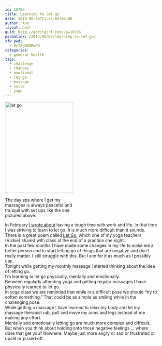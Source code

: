 ```yaml
---
id: 10706
title: Learning to let go
date: 2013-06-06T21:24:04+00:00
author: Ann
layout: post
guid: http://gofitgirl.com/?p=10706
permalink: /2013/06/06/learning-to-let-go/
sfw_pwd:
  - 6eYZgWDDPoGD
categories:
  - general health
tags:
  - challenge
  - changes
  - emotional
  - let go
  - massage
  - smile
  - yoga
---
```

<div id="attachment_10708" style="width: 235px" class="wp-caption alignleft">
  <a href="http://gofitgirl.com/?attachment_id=10708" rel="attachment wp-att-10708"><img class="size-medium wp-image-10708" alt="let go " src="http://gofitgirl.com/wp-content/uploads/2013/06/let-go-e1370578256917-225x300.jpg" width="225" height="300" /></a>
  
  <p class="wp-caption-text">
    The day spa where I get my massages is always peaceful and tranquil with set ups like the one pictured above.
  </p>
</div>

  
In February [I wrote about](http://gofitgirl.com/?p=10182) having a tough time with work and life. In that time I was striving to learn to let go. It is much more difficult than it sounds.  
There is a great poem called [Let Go](http://simplyblessed.heartsdeesire.com/2012/02/16/let-go/), which one of my yoga teachers (Vickie) shared with class at the end of a practice one night.  
In the past few months I have made some changes in my life to make me a better person and to start letting go of things that are negative and don&#8217;t really matter. I still struggle with this. But I aim for it as much as I possibly can.  
Tonight while getting my monthly massage I started thinking about the idea of letting go.  
I&#8217;m learning to let go physically, mentally and emotionally.  
Between regularly attending yoga and getting regular massages I have physically learned to let go.  
In yoga class we are reminded that while in a difficult pose we should &#8220;try to soften something.&#8221; That could be as simple as smiling while in the challenging pose.  
While getting a massage I have learned to relax my body and let my massage therapist rub, pull and move my arms and legs instead of me making any effort.  
Mentally and emotionally letting go are much more complex and difficult.  
But when you think about holding onto those negative feelings &#8230; where does that get you? Nowhere. Maybe just more angry or sad or frustrated or upset or pissed off.
